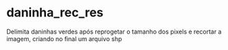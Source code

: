 # daninha_rec_res
Delimita daninhas verdes após reprogetar o tamanho dos pixels e recortar a imagem, criando no final um arquivo shp
